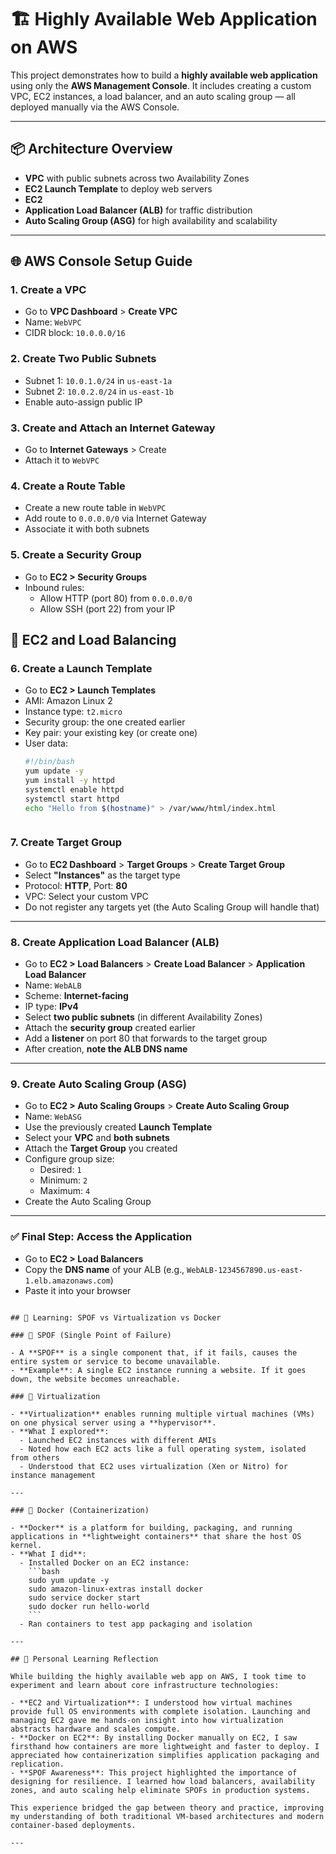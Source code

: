 # 🏗️ Highly Available Web Application on AWS 

This project demonstrates how to build a **highly available web application** using only the **AWS Management Console**. It includes creating a custom VPC, EC2 instances, a load balancer, and an auto scaling group — all deployed manually via the AWS Console.

---

## 📦 Architecture Overview

- **VPC** with public subnets across two Availability Zones
- **EC2 Launch Template** to deploy web servers
-  **EC2**
- **Application Load Balancer (ALB)** for traffic distribution
- **Auto Scaling Group (ASG)** for high availability and scalability

---

## 🌐 AWS Console Setup Guide

### 1. Create a VPC

- Go to **VPC Dashboard** > **Create VPC**
- Name: `WebVPC`
- CIDR block: `10.0.0.0/16`

### 2. Create Two Public Subnets

- Subnet 1: `10.0.1.0/24` in `us-east-1a`
- Subnet 2: `10.0.2.0/24` in `us-east-1b`
- Enable auto-assign public IP

### 3. Create and Attach an Internet Gateway

- Go to **Internet Gateways** > Create
- Attach it to `WebVPC`

### 4. Create a Route Table

- Create a new route table in `WebVPC`
- Add route to `0.0.0.0/0` via Internet Gateway
- Associate it with both subnets

### 5. Create a Security Group

- Go to **EC2 > Security Groups**
- Inbound rules:
  - Allow HTTP (port 80) from `0.0.0.0/0`
  - Allow SSH (port 22) from your IP



## 🚀 EC2 and Load Balancing

### 6. Create a Launch Template

- Go to **EC2 > Launch Templates**
- AMI: Amazon Linux 2
- Instance type: `t2.micro`
- Security group: the one created earlier
- Key pair: your existing key (or create one)
- User data:
  ```bash
  #!/bin/bash
  yum update -y
  yum install -y httpd
  systemctl enable httpd
  systemctl start httpd
  echo "Hello from $(hostname)" > /var/www/html/index.html
```
```


### 7. Create Target Group

- Go to **EC2 Dashboard** > **Target Groups** > **Create Target Group**
- Select **"Instances"** as the target type
- Protocol: **HTTP**, Port: **80**
- VPC: Select your custom VPC
- Do not register any targets yet (the Auto Scaling Group will handle that)

---

### 8. Create Application Load Balancer (ALB)

- Go to **EC2 > Load Balancers** > **Create Load Balancer** > **Application Load Balancer**
- Name: `WebALB`
- Scheme: **Internet-facing**
- IP type: **IPv4**
- Select **two public subnets** (in different Availability Zones)
- Attach the **security group** created earlier
- Add a **listener** on port 80 that forwards to the target group
- After creation, **note the ALB DNS name**

---

### 9. Create Auto Scaling Group (ASG)

- Go to **EC2 > Auto Scaling Groups** > **Create Auto Scaling Group**
- Name: `WebASG`
- Use the previously created **Launch Template**
- Select your **VPC** and **both subnets**
- Attach the **Target Group** you created
- Configure group size:
  - Desired: `1`
  - Minimum: `2`
  - Maximum: `4`
- Create the Auto Scaling Group

---

### ✅ Final Step: Access the Application

- Go to **EC2 > Load Balancers**
- Copy the **DNS name** of your ALB (e.g., `WebALB-1234567890.us-east-1.elb.amazonaws.com`)
- Paste it into your browser
```

## 📘 Learning: SPOF vs Virtualization vs Docker

### 🛑 SPOF (Single Point of Failure)

- A **SPOF** is a single component that, if it fails, causes the entire system or service to become unavailable.
- **Example**: A single EC2 instance running a website. If it goes down, the website becomes unreachable.

### 🧱 Virtualization

- **Virtualization** enables running multiple virtual machines (VMs) on one physical server using a **hypervisor**.
- **What I explored**:
  - Launched EC2 instances with different AMIs
  - Noted how each EC2 acts like a full operating system, isolated from others
  - Understood that EC2 uses virtualization (Xen or Nitro) for instance management

---

### 🐳 Docker (Containerization)

- **Docker** is a platform for building, packaging, and running applications in **lightweight containers** that share the host OS kernel.
- **What I did**:
  - Installed Docker on an EC2 instance:
    ```bash
    sudo yum update -y
    sudo amazon-linux-extras install docker
    sudo service docker start
    sudo docker run hello-world
    ```
  - Ran containers to test app packaging and isolation

---

## 🧪 Personal Learning Reflection

While building the highly available web app on AWS, I took time to experiment and learn about core infrastructure technologies:

- **EC2 and Virtualization**: I understood how virtual machines provide full OS environments with complete isolation. Launching and managing EC2 gave me hands-on insight into how virtualization abstracts hardware and scales compute.
- **Docker on EC2**: By installing Docker manually on EC2, I saw firsthand how containers are more lightweight and faster to deploy. I appreciated how containerization simplifies application packaging and replication.
- **SPOF Awareness**: This project highlighted the importance of designing for resilience. I learned how load balancers, availability zones, and auto scaling help eliminate SPOFs in production systems.

This experience bridged the gap between theory and practice, improving my understanding of both traditional VM-based architectures and modern container-based deployments.

---
